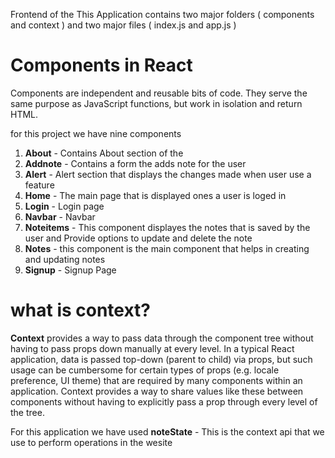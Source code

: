 Frontend of the This Application contains two major folders ( components and context ) and two major files ( index.js and app.js )

# Components in React
Components are independent and reusable bits of code. They serve the same purpose as JavaScript functions, but work in isolation and return HTML.

for this project we have nine components
1. **About** - Contains About section of the 
2. **Addnote** - Contains a form the adds note for the user
3. **Alert** - Alert section that displays the changes made when user use a feature 
4. **Home** - The main page that is displayed ones a user is loged in 
5. **Login** - Login page
6. **Navbar** - Navbar
7. **Noteitems** - This component displayes the notes that is saved by the user and Provide options to update and delete the note
8. **Notes** - this component is the main component that helps in creating and updating notes
9. **Signup** - Signup Page

# what is context?

**Context** provides a way to pass data through the component tree without having to pass props down manually at every level.
In a typical React application, data is passed top-down (parent to child) via props, but such usage can be cumbersome for certain types of props (e.g. locale preference, UI theme) that are required by many components within an application. Context provides a way to share values like these between components without having to explicitly pass a prop through every level of the tree.

For this application we have used **noteState** - This is the context api that we use to perform operations in the wesite  

